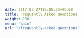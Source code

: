 ```yaml
---
date: 2017-03-27T16:05:33+01:00
title: Frequently Asked Questions
weight: 230
menu: "main"
url: "/frequently-asked-questions"
---
```

